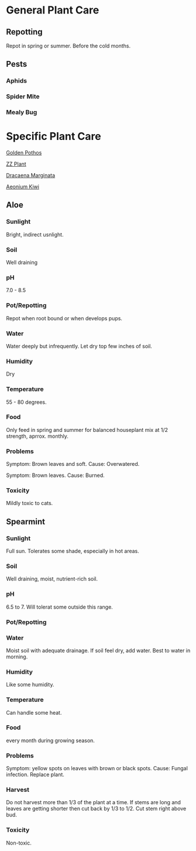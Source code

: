 # General Plant Care
## Repotting
Repot in spring or summer. Before the cold months.

## Pests

### Aphids

### Spider Mite

### Mealy Bug

# Specific Plant Care
[Golden Pothos](golden_pothos.md)

[ZZ Plant](zz_plant.md)

[Dracaena Marginata](dracaena_marginata.md)

[Aeonium Kiwi](aeonium_kiwi.md)

## Aloe
### Sunlight
Bright, indirect usnlight.
### Soil
Well draining

### pH
7.0 - 8.5

### Pot/Repotting
Repot when root bound or when develops pups.

### Water
Water deeply but infrequently. Let dry top few inches of soil.

### Humidity
Dry

### Temperature
55 - 80 degrees.

### Food
Only feed in spring and summer for balanced houseplant mix at 1/2 strength, aprrox. monthly.

### Problems
Symptom: Brown leaves and soft. Cause: Overwatered.

Symptom: Brown leaves. Cause: Burned.

### Toxicity
Mildly toxic to cats.

## Spearmint
### Sunlight
Full sun. Tolerates some shade, especially in hot areas.

### Soil
Well draining, moist, nutrient-rich soil.

### pH
6.5 to 7. Will tolerat some outside this range.

### Pot/Repotting

### Water
Moist soil with adequate drainage. If soil feel dry, add water. Best to water in morning.

### Humidity
Like some humidity.

### Temperature
Can handle some heat.

### Food
every month during growing season.

### Problems
Symptom: yellow spots on leaves with brown or black spots. Cause: Fungal infection. Replace plant.

### Harvest
Do not harvest more than 1/3 of the plant at a time. If stems are long and leaves are getting shorter then cut back by 1/3 to 1/2. Cut stem right above bud.

### Toxicity
Non-toxic.
